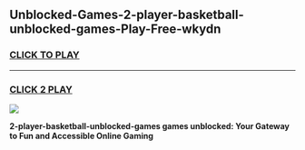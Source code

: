 
## Unblocked-Games-2-player-basketball-unblocked-games-Play-Free-wkydn
<h3>
<a href="https://premium76.site?title=2-player-basketball-unblocked-games&ref=23A">CLICK TO PLAY</a></h3>
<hr>

<h3>
<a href="https://premium76.site?title=2-player-basketball-unblocked-games&ref=23A">CLICK 2 PLAY</a>
  
</h3>

<a href="https://premium76.site?title=2-player-basketball-unblocked-games&ref=23A"><img src="https://clearcache.store/games.png"></a>


**2-player-basketball-unblocked-games games unblocked: Your Gateway to Fun and Accessible Online Gaming**
